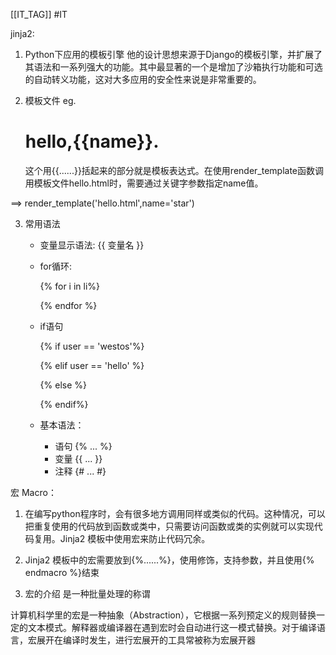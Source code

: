 [[IT_TAG]] #IT 

jinja2:

1. Python下应用的模板引擎
他的设计思想来源于Django的模板引擎，并扩展了其语法和一系列强大的功能。其中最显著的一个是增加了沙箱执行功能和可选的自动转义功能，这对大多应用的安全性来说是非常重要的。

2. 模板文件
eg. <h1>hello,{{name}}.</h1>
这个用{{......}}括起来的部分就是模板表达式。在使用render_template函数调用模板文件hello.html时，需要通过关键字参数指定name值。

==> render_template('hello.html',name='star')

3. 常用语法

	- 变量显示语法: {{ 变量名 }}

	- for循环:

		{% for i in li%}

		{% endfor %}

	- if语句

		{% if user == 'westos'%}

		{% elif user == 'hello' %}

		{% else %}

		{% endif%}

	- 基本语法：

		* 语句 {% ... %}
		* 变量 {{ ... }}
		* 注释 {# ... #}



宏 Macro：

1. 在编写python程序时，会有很多地方调用同样或类似的代码。这种情况，可以把重复使用的代码放到函数或类中，只需要访问函数或类的实例就可以实现代码复用。Jinja2 模板中使用宏来防止代码冗余。

2. Jinja2 模板中的宏需要放到{%......%}，使用修饰，支持参数，并且使用{% endmacro %}结束


3. 宏的介绍
是一种批量处理的称谓

计算机科学里的宏是一种抽象（Abstraction），它根据一系列预定义的规则替换一定的文本模式。解释器或编译器在遇到宏时会自动进行这一模式替换。对于编译语言，宏展开在编译时发生，进行宏展开的工具常被称为宏展开器
